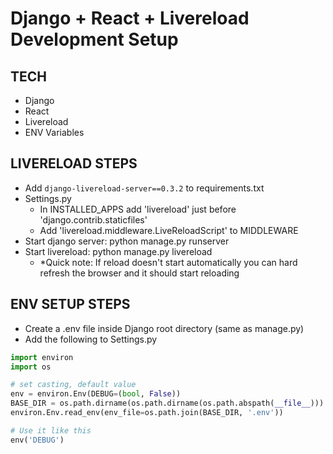 # Django + React + Livereload Development Setup

## TECH
- Django
- React
- Livereload
- ENV Variables

## LIVERELOAD STEPS
- Add `django-livereload-server==0.3.2` to requirements.txt
- Settings.py
  - In INSTALLED_APPS add 'livereload' just before 'django.contrib.staticfiles'
  - Add 'livereload.middleware.LiveReloadScript' to MIDDLEWARE
- Start django server: python manage.py runserver
- Start livereload: python manage.py livereload
  - *Quick note: If reload doesn't start automatically you can hard refresh the browser and it should start reloading

## ENV SETUP STEPS
- Create a .env file inside Django root directory (same as manage.py)
- Add the following to Settings.py
```python
import environ
import os

# set casting, default value
env = environ.Env(DEBUG=(bool, False))
BASE_DIR = os.path.dirname(os.path.dirname(os.path.abspath(__file__)))
environ.Env.read_env(env_file=os.path.join(BASE_DIR, '.env'))

# Use it like this
env('DEBUG')
```